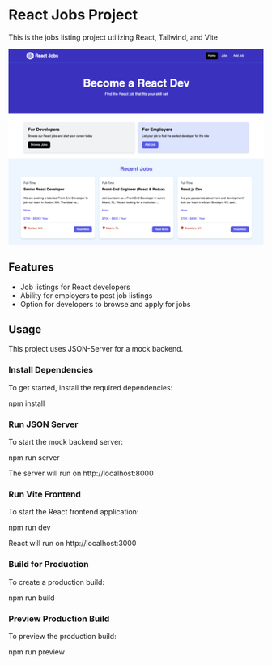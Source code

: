 # React Jobs Project

This is the jobs listing project utilizing React, Tailwind, and Vite

![React Jobs](/src/assets/images/screen.png)

## Features

- Job listings for React developers
- Ability for employers to post job listings
- Option for developers to browse and apply for jobs

## Usage

This project uses JSON-Server for a mock backend.

### Install Dependencies

To get started, install the required dependencies:

npm install


### Run JSON Server

To start the mock backend server:

npm run server

The server will run on http://localhost:8000

### Run Vite Frontend

To start the React frontend application:

npm run dev


React will run on http://localhost:3000

### Build for Production

To create a production build:

npm run build


### Preview Production Build

To preview the production build:

npm run preview




